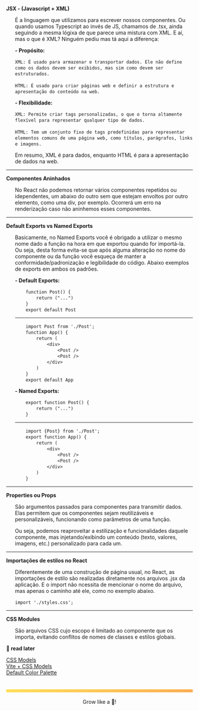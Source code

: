 <b>JSX - (Javascript + XML)</b>
<ul>É a linguagem que utilizamos para escrever nossos componentes. Ou quando usamos Typescript ao invés de JS, chamamos de .tsx, ainda seguindo a mesma lógixa de que parece uma mistura com XML. E aí, mas o que é XML? Ninguém pediu mas tá aqui a diferença:</ul>
<ul><b>- Propósito:</b>
        
    XML: É usado para armazenar e transportar dados. Ele não define como os dados devem ser exibidos, mas sim como devem ser estruturados.

    HTML: É usado para criar páginas web e definir a estrutura e apresentação do conteúdo na web.
</ul>

<ul><b>- Flexibilidade:</b>

    XML: Permite criar tags personalizadas, o que o torna altamente flexível para representar qualquer tipo de dados.
    
    HTML: Tem um conjunto fixo de tags predefinidas para representar elementos comuns de uma página web, como títulos, parágrafos, links e imagens.
</ul>
<ul>Em resumo, XML é para dados, enquanto HTML é para a apresentação de dados na web.</ul>
    
---

<b>Componentes Aninhados</b>
<ul>No React não podemos retornar vários componentes repetidos ou idependentes, um abaixo do outro sem que estejam envoltos por outro elemento, como uma div, por exemplo. Ocorrerá um erro na renderização caso não aninhemos esses componentes.</ul>

---

<b>Default Exports vs Named Exports</b>
<ul>Basicamente, no Named Exports você é obrigado a utilizar o mesmo nome dado a função na hora em que exportou quando for importá-la. Ou seja, desta forma evita-se que após alguma alteração no nome do componente ou da função você esqueça de manter a conformidade/padronização e legibilidade do código. Abaixo exemplos de exports em ambos os padrões.</ul>
<ul><b>- Default Exports:</b>
    
        function Post() {
            return ("...")
        }
        export default Post
 ---   
        import Post from './Post';
        function App() {
            return (
                <div>
                    <Post />
                    <Post />
                </div>
            )
        }
        export default App
   
</ul>

<ul><b>- Named Exports:</b>
    
        export function Post() {
            return ("...")
        }
 ---   
        import {Post} from './Post';
        export function App() {
            return (
                <div>
                    <Post />
                    <Post />
                </div>
            )
        }
</ul>

---

<b>Properties ou Props</b>
<ul>São argumentos passados para componentes para transmitir dados. Elas permitem que os componentes sejam reutilizáveis e personalizáveis, funcionando como parâmetros de uma função.</ul>
<ul>Ou seja, podemos reaproveitar a estilização e funcionalidades daquele componente, mas injetando/exibindo um conteúdo (texto, valores, imagens, etc.) personalizado para cada um.</ul>

---

<b>Importações de estilos no React</b>
<ul>Diferentemente de uma construção de página usual, no React, as importações de estilo são realizadas diretamente nos arquivos .jsx da aplicação. E o import não ncessita de mencionar o nome do arquivo, mas apenas o caminho até ele, como no exemplo abaixo.

    import './styles.css';
</ul>

---

<b>CSS Modules</b>
<ul>São arquivos CSS cujo escopo é limitado ao componente que os importa, evitando conflitos de nomes de classes e estilos globais.</ul>

<b>👀 read later </b><br>

[CSS Models](https://github.com/css-modules/css-modules) <br>
[Vite + CSS Models](https://vitejs.dev/guide/features#css-modules) <br>
[Default Color Palette](https://tailwindcss.com/docs/customizing-colors#default-color-palette) <br>

<br>
<img src="./../.github/assets/gradient-bar.svg" width="100%" height="8px"/>
<p align="center">Grow like a 🌳!</p>
